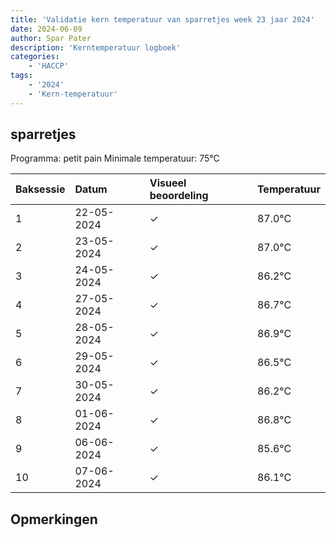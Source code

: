 ```yaml
---
title: 'Validatie kern temperatuur van sparretjes week 23 jaar 2024'
date: 2024-06-09
author: Spar Pater
description: 'Kerntemperatuur logboek'
categories:
    - 'HACCP'
tags:
    - '2024'
    - 'Kern-temperatuur'
---
```


## sparretjes

Programma: petit pain
Minimale temperatuur: 75°C

| Baksessie | Datum | Visueel beoordeling | Temperatuur |
|:---|:---|:---|:---|
| 1 | 22-05-2024 | &check; | 87.0°C |
| 2 | 23-05-2024 | &check; | 87.0°C |
| 3 | 24-05-2024 | &check; | 86.2°C |
| 4 | 27-05-2024 | &check; | 86.7°C |
| 5 | 28-05-2024 | &check; | 86.9°C |
| 6 | 29-05-2024 | &check; | 86.5°C |
| 7 | 30-05-2024 | &check; | 86.2°C |
| 8 | 01-06-2024 | &check; | 86.8°C |
| 9 | 06-06-2024 | &check; | 85.6°C |
| 10 | 07-06-2024 | &check; | 86.1°C |

## Opmerkingen


